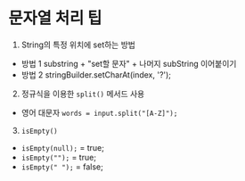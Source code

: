 # 문자열 처리 팁  

1. String의 특정 위치에 set하는 방법   
  - 방법 1 substring + "set할 문자" + 나머지 subString 이어붙이기  
  - 방법 2 stringBuilder.setCharAt(index, '?');  

2. 정규식을 이용한 ```split()``` 메서드 사용  
  - 영어 대문자 ```words = input.split("[A-Z]");```

3. ```isEmpty()```  
  - ```isEmpty(null);``` = true;
  - ```isEmpty("");``` = true;
  - ```isEmpty(" ");``` = false;
